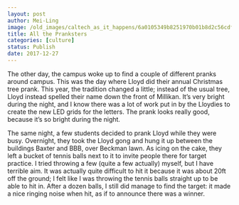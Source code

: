 ```yaml
---
layout: post
author: Mei-Ling
image: /old_images/caltech_as_it_happens/6a0105349b8251970b01b8d2c56cdf970c.jpg
title: All the Pranksters
categories: [culture]
status: Publish
date: 2017-12-27
---
```


The other day, the campus woke up to find a couple of different pranks around campus. This was the day where Lloyd did their annual Christmas tree prank. This year, the tradition changed a little; instead of the usual tree, Lloyd instead spelled their name down the front of Millikan. It’s very bright during the night, and I know there was a lot of work put in by the Lloydies to create the new LED grids for the letters. The prank looks really good, because it’s so bright during the night.

The same night, a few students decided to prank Lloyd while they were busy. Overnight, they took the Lloyd gong and hung it up between the buildings Baxter and BBB, over Beckman lawn. As icing on the cake, they left a bucket of tennis balls next to it to invite people there for target practice. I tried throwing a few (quite a few actually) myself, but I have terrible aim. It was actually quite difficult to hit it because it was about 20ft off the ground; I felt like I was throwing the tennis balls straight up to be able to hit in. After a dozen balls, I still did manage to find the target: it made a nice ringing noise when hit, as if to announce there was a winner.

